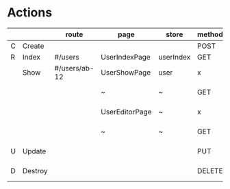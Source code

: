 Actions
==

|   |         | route         | page           | store     | method |  api             | function | placeholder | comment              |
|---|---------|---------------|----------------|-----------|--------|------------------|----------|-------------|----------------------|
| C | Create  |               |                |           | POST   | /api/users       | create   |             |                      |
| R | Index   | #/users       | UserIndexPage  | userIndex | GET    | /api/users       | index    |             |                      |
|   | Show    | #/users/ab-12 | UserShowPage   | user      | x      | x                | x        |             | pick from local list |
|   |         |               | ~              | ~         | GET    | /api/users/ab-12 | show     |             |                      |  
|   |         |               | UserEditorPage | ~         | x      | x                | x        |             | pick from local list |
|   |         |               | ~              | ~         | GET    | /api/users/ab-12 | show     |             |                      |  
| U | Update  |               |                |           | PUT    | /api/users/ab-12 | update   |             |                      |
| D | Destroy |               |                |           | DELETE | /api/users/ab-12 | destory  |             |                      |
